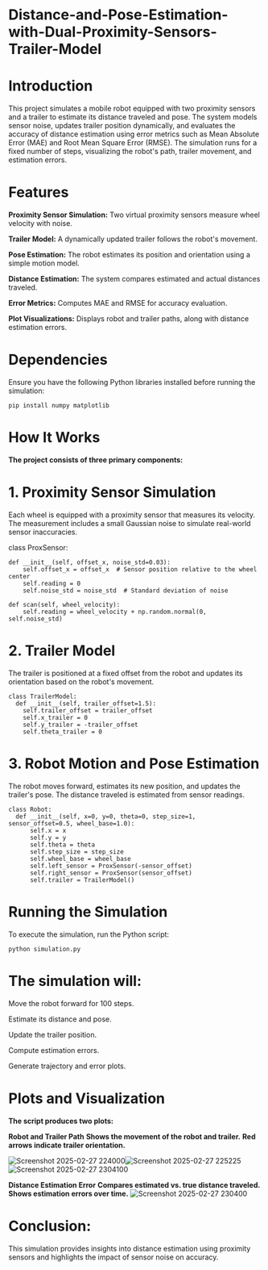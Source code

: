 # Distance-and-Pose-Estimation-with-Dual-Proximity-Sensors-Trailer-Model


# Introduction

This project simulates a mobile robot equipped with two proximity sensors and a trailer to estimate its distance traveled and pose. The system models sensor noise, updates trailer position dynamically, and evaluates the accuracy of distance estimation using error metrics such as Mean Absolute Error (MAE) and Root Mean Square Error (RMSE). The simulation runs for a fixed number of steps, visualizing the robot's path, trailer movement, and estimation errors.

# Features

**Proximity Sensor Simulation:** Two virtual proximity sensors measure wheel velocity with noise.

**Trailer Model:** A dynamically updated trailer follows the robot's movement.

**Pose Estimation:** The robot estimates its position and orientation using a simple motion model.

**Distance Estimation:** The system compares estimated and actual distances traveled.

**Error Metrics:** Computes MAE and RMSE for accuracy evaluation.

**Plot Visualizations:** Displays robot and trailer paths, along with distance estimation errors.

# Dependencies

Ensure you have the following Python libraries installed before running the simulation:

    pip install numpy matplotlib

# How It Works

**The project consists of three primary components:**

# 1. Proximity Sensor Simulation

Each wheel is equipped with a proximity sensor that measures its velocity. The measurement includes a small Gaussian noise to simulate real-world sensor inaccuracies.

class ProxSensor:

    def __init__(self, offset_x, noise_std=0.03):
        self.offset_x = offset_x  # Sensor position relative to the wheel center
        self.reading = 0
        self.noise_std = noise_std  # Standard deviation of noise
        
    def scan(self, wheel_velocity):
        self.reading = wheel_velocity + np.random.normal(0, self.noise_std)

# 2. Trailer Model
The trailer is positioned at a fixed offset from the robot and updates its orientation based on the robot's movement.

 
    class TrailerModel:
      def __init__(self, trailer_offset=1.5):
        self.trailer_offset = trailer_offset
        self.x_trailer = 0
        self.y_trailer = -trailer_offset
        self.theta_trailer = 0


# 3. Robot Motion and Pose Estimation

The robot moves forward, estimates its new position, and updates the trailer's pose. The distance traveled is estimated from sensor readings.


    class Robot:
      def __init__(self, x=0, y=0, theta=0, step_size=1, sensor_offset=0.5, wheel_base=1.0):
          self.x = x
          self.y = y
          self.theta = theta
          self.step_size = step_size
          self.wheel_base = wheel_base
          self.left_sensor = ProxSensor(-sensor_offset)
          self.right_sensor = ProxSensor(sensor_offset)
          self.trailer = TrailerModel()

# Running the Simulation

To execute the simulation, run the Python script:

    python simulation.py

# The simulation will:

Move the robot forward for 100 steps.

Estimate its distance and pose.

Update the trailer position.

Compute estimation errors.

Generate trajectory and error plots.

# Plots and Visualization

**The script produces two plots:**

**Robot and Trailer Path**
**Shows the movement of the robot and trailer.**
**Red arrows indicate trailer orientation.**

![Screenshot 2025-02-27 224000](https://github.com/user-attachments/assets/7ad30051-d346-47d2-a291-081ce7599027)![Screenshot 2025-02-27 225225](https://github.com/user-attachments/assets/844abb1b-5c9b-4f0d-b590-37e672e3e260) ![Screenshot 2025-02-27 2304100](https://github.com/user-attachments/assets/75b63748-9c8b-490b-aa1d-1543dc7ba425)




**Distance Estimation Error**
**Compares estimated vs. true distance traveled.**
**Shows estimation errors over time.**
![Screenshot 2025-02-27 230400](https://github.com/user-attachments/assets/cf89b1c8-7c27-4cfc-824f-a7b8c3e1a9fb)

# Conclusion:

This simulation provides insights into distance estimation using proximity sensors and highlights the impact of sensor noise on accuracy.
